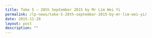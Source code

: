 ```yaml
---
title: Take 5 – 28th September 2015 by Mr Lim Wei Yi
permalink: /lp-news/take-5-28th-september-2015-by-mr-lim-wei-yi/
date: 2015-11-28
layout: post
description: ""
---
```


